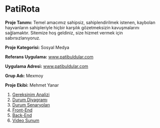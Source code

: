 # PatiRota 
**Proje Tanımı:**
Temel amacımız sahipsiz, sahiplendirilmek istenen, kaybolan hayvanların sahipleriyle hiçbir karşılık gözetmeksizin kavuşmalarını sağlamaktır. Sitemize hoş geldiniz, size hizmet vermek için sabırsızlanıyoruz.

**Proje Kategorisi:** Sosyal Medya

**Referans Uygulama:** www.patibuldular.com

**Uygulama Adresi:** www.patibuldular.com

**Grup Adı:** Mexmoy

**Proje Ekibi:** Mehmet Yanar

1. [Gereksinim Analizi](Gereksinim-Analizi.md)
2. [Durum Diyagramı](Durum-Diyagramı.md)
3. [Durum Senaryoları](Durum-Senaryoları.md)
4. [Front-End](Front-End.md)
5. [Back-End](Back-End.md)
6. [Video Sunum](Sunum.md)
